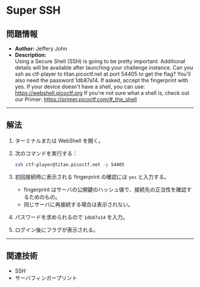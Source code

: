 # Super SSH

## 問題情報

- **Author:** Jeffery John
- **Description:**  
  Using a Secure Shell (SSH) is going to be pretty important.
  Additional details will be available after launching your challenge instance.
  Can you ssh as ctf-player to titan.picoctf.net at port 54405 to get the flag? You'll also need the password 1db87a14. If asked, accept the fingerprint with yes. If your device doesn't have a shell, you can use: https://webshell.picoctf.org If you're not sure what a shell is, check out our Primer: https://primer.picoctf.com/#_the_shell

---

## 解法

1. ターミナルまたは WebShell を開く。
2. 次のコマンドを実行する：

   ```bash
   ssh ctf-player@titan.picoctf.net -p 54405
   ```

3. 初回接続時に表示される fingerprint の確認には `yes` と入力する。

   - fingerprint はサーバの公開鍵のハッシュ値で、接続先の正当性を確認するためのもの。
   - 同じサーバに再接続する場合は表示されない。

4. パスワードを求められるので `1db87a14` を入力。
5. ログイン後にフラグが表示される。

---

## 関連技術

- SSH
- サーバフィンガープリント
